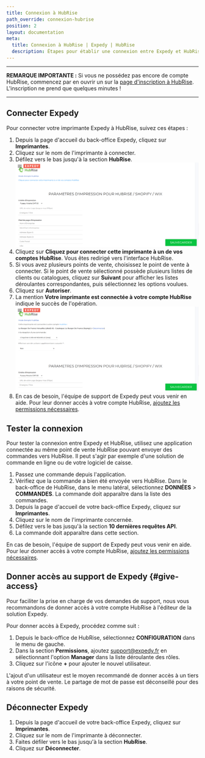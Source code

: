 ```yaml
---
title: Connexion à HubRise
path_override: connexion-hubrise
position: 2
layout: documentation
meta:
  title: Connexion à HubRise | Expedy | HubRise
  description: Étapes pour établir une connexion entre Expedy et HubRise. Connectez votre caisse et synchronisez vos données avec d'autres applications.
---
```


---

**REMARQUE IMPORTANTE :** Si vous ne possédez pas encore de compte HubRise, commencez par en ouvrir un sur la [page d'inscription à HubRise](https://manager.hubrise.com/signup). L'inscription ne prend que quelques minutes !

---

## Connecter Expedy

Pour connecter votre imprimante Expedy à HubRise, suivez ces étapes :

1. Depuis la page d'accueil du back-office Expedy, cliquez sur **Imprimantes**.
1. Cliquez sur le nom de l'imprimante à connecter.
1. Défilez vers le bas jusqu'à la section **HubRise**.
   ![Connexion à HubRise - Connecter HubRise](./images/001-expedy-hubrise-disconnected.png)
1. Cliquez sur **Cliquez pour connecter cette imprimante à un de vos comptes HubRise**. Vous êtes redirigé vers l'interface HubRise.
1. Si vous avez plusieurs points de vente, choisissez le point de vente à connecter. Si le point de vente sélectionné possède plusieurs listes de clients ou catalogues, cliquez sur **Suivant** pour afficher les listes déroulantes correspondantes, puis sélectionnez les options voulues.
1. Cliquez sur **Autoriser**.
1. La mention **Votre imprimante est connectée à votre compte HubRise** indique le succès de l'opération.
   ![Connexion à HubRise - HubRise connecté](./images/002-expedy-hubrise-connected.png)
1. En cas de besoin, l'équipe de support de Expedy peut vous venir en aide. Pour leur donner accès à votre compte HubRise, [ajoutez les permissions nécessaires](/apps/expedy/connect-hubrise#give-access).

## Tester la connexion

Pour tester la connexion entre Expedy et HubRise, utilisez une application connectée au même point de vente HubRise pouvant envoyer des commandes vers HubRise. Il peut s'agir par exemple d'une solution de commande en ligne ou de votre logiciel de caisse.

1. Passez une commande depuis l'application.
1. Vérifiez que la commande a bien été envoyée vers HubRise. Dans le back-office de HubRise, dans le menu latéral, sélectionnez **DONNÉES** > **COMMANDES**. La commande doit apparaître dans la liste des commandes.
1. Depuis la page d'accueil de votre back-office Expedy, cliquez sur **Imprimantes**.
1. Cliquez sur le nom de l'imprimante concernée.
1. Défilez vers le bas jusqu'à la section **10 dernières requêtes API**.
1. La commande doit apparaître dans cette section.

En cas de besoin, l'équipe de support de Expedy peut vous venir en aide. Pour leur donner accès à votre compte HubRise, [ajoutez les permissions nécessaires](/apps/expedy/connect-hubrise#give-access).

## Donner accès au support de Expedy {#give-access}

Pour faciliter la prise en charge de vos demandes de support, nous vous recommandons de donner accès à votre compte HubRise à l'éditeur de la solution Expedy.

Pour donner accès à Expedy, procédez comme suit :

1. Depuis le back-office de HubRise, sélectionnez **CONFIGURATION** dans le menu de gauche.
1. Dans la section **Permissions**, ajoutez support@expedy.fr en sélectionnant l'option **Manager** dans la liste déroulante des rôles.
1. Cliquez sur l'icône **+** pour ajouter le nouvel utilisateur.

L'ajout d'un utilisateur est le moyen recommandé de donner accès à un tiers à votre point de vente. Le partage de mot de passe est déconseillé pour des raisons de sécurité.

## Déconnecter Expedy

1. Depuis la page d'accueil de votre back-office Expedy, cliquez sur **Imprimantes**.
1. Cliquez sur le nom de l'imprimante à déconnecter.
1. Faites défiler vers le bas jusqu'à la section **HubRise**.
1. Cliquez sur **Déconnecter**.
